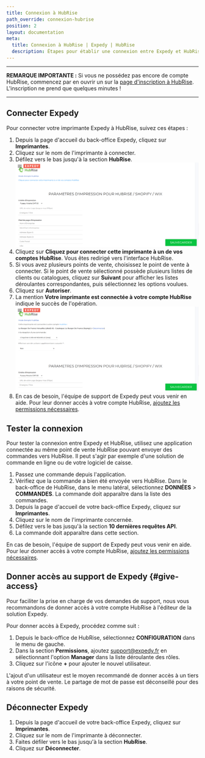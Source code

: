 ```yaml
---
title: Connexion à HubRise
path_override: connexion-hubrise
position: 2
layout: documentation
meta:
  title: Connexion à HubRise | Expedy | HubRise
  description: Étapes pour établir une connexion entre Expedy et HubRise. Connectez votre caisse et synchronisez vos données avec d'autres applications.
---
```


---

**REMARQUE IMPORTANTE :** Si vous ne possédez pas encore de compte HubRise, commencez par en ouvrir un sur la [page d'inscription à HubRise](https://manager.hubrise.com/signup). L'inscription ne prend que quelques minutes !

---

## Connecter Expedy

Pour connecter votre imprimante Expedy à HubRise, suivez ces étapes :

1. Depuis la page d'accueil du back-office Expedy, cliquez sur **Imprimantes**.
1. Cliquez sur le nom de l'imprimante à connecter.
1. Défilez vers le bas jusqu'à la section **HubRise**.
   ![Connexion à HubRise - Connecter HubRise](./images/001-expedy-hubrise-disconnected.png)
1. Cliquez sur **Cliquez pour connecter cette imprimante à un de vos comptes HubRise**. Vous êtes redirigé vers l'interface HubRise.
1. Si vous avez plusieurs points de vente, choisissez le point de vente à connecter. Si le point de vente sélectionné possède plusieurs listes de clients ou catalogues, cliquez sur **Suivant** pour afficher les listes déroulantes correspondantes, puis sélectionnez les options voulues.
1. Cliquez sur **Autoriser**.
1. La mention **Votre imprimante est connectée à votre compte HubRise** indique le succès de l'opération.
   ![Connexion à HubRise - HubRise connecté](./images/002-expedy-hubrise-connected.png)
1. En cas de besoin, l'équipe de support de Expedy peut vous venir en aide. Pour leur donner accès à votre compte HubRise, [ajoutez les permissions nécessaires](/apps/expedy/connect-hubrise#give-access).

## Tester la connexion

Pour tester la connexion entre Expedy et HubRise, utilisez une application connectée au même point de vente HubRise pouvant envoyer des commandes vers HubRise. Il peut s'agir par exemple d'une solution de commande en ligne ou de votre logiciel de caisse.

1. Passez une commande depuis l'application.
1. Vérifiez que la commande a bien été envoyée vers HubRise. Dans le back-office de HubRise, dans le menu latéral, sélectionnez **DONNÉES** > **COMMANDES**. La commande doit apparaître dans la liste des commandes.
1. Depuis la page d'accueil de votre back-office Expedy, cliquez sur **Imprimantes**.
1. Cliquez sur le nom de l'imprimante concernée.
1. Défilez vers le bas jusqu'à la section **10 dernières requêtes API**.
1. La commande doit apparaître dans cette section.

En cas de besoin, l'équipe de support de Expedy peut vous venir en aide. Pour leur donner accès à votre compte HubRise, [ajoutez les permissions nécessaires](/apps/expedy/connect-hubrise#give-access).

## Donner accès au support de Expedy {#give-access}

Pour faciliter la prise en charge de vos demandes de support, nous vous recommandons de donner accès à votre compte HubRise à l'éditeur de la solution Expedy.

Pour donner accès à Expedy, procédez comme suit :

1. Depuis le back-office de HubRise, sélectionnez **CONFIGURATION** dans le menu de gauche.
1. Dans la section **Permissions**, ajoutez support@expedy.fr en sélectionnant l'option **Manager** dans la liste déroulante des rôles.
1. Cliquez sur l'icône **+** pour ajouter le nouvel utilisateur.

L'ajout d'un utilisateur est le moyen recommandé de donner accès à un tiers à votre point de vente. Le partage de mot de passe est déconseillé pour des raisons de sécurité.

## Déconnecter Expedy

1. Depuis la page d'accueil de votre back-office Expedy, cliquez sur **Imprimantes**.
1. Cliquez sur le nom de l'imprimante à déconnecter.
1. Faites défiler vers le bas jusqu'à la section **HubRise**.
1. Cliquez sur **Déconnecter**.
